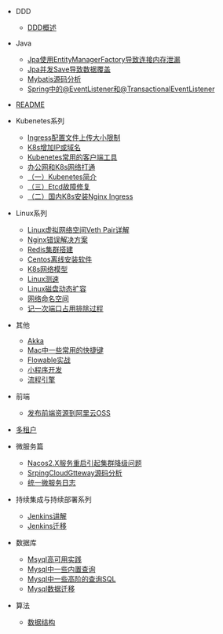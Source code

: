 
- DDD
  - [DDD概述](DDD/DDD概述.md)

- Java
  - [Jpa使用EntityManagerFactory导致连接内存泄漏](Java/Jpa使用EntityManagerFactory导致连接内存泄漏.md)
  - [Jpa并发Save导致数据覆盖](Java/Jpa并发save导致数据覆盖.md)
  - [Mybatis源码分析](Java/Mybatis源码分析.md)
  - [Spring中的@EventListener和@TransactionalEventListener](Java/Spring中的@EventListener和@TransactionalEventListener.md)

- [README](README.md)

- Kubenetes系列
  - [Ingress配置文件上传大小限制](kubenetes系列/ingress配置文件上传大小限制.md)
  - [K8s增加IP或域名](kubenetes系列/k8s增加IP或域名.md)
  - [Kubenetes常用的客户端工具](kubenetes系列/kubenetes常用的客户端工具.md)
  - [办公网和K8s网络打通](kubenetes系列/办公网和k8s网络打通.md)
  - [（一）Kubenetes简介](kubenetes系列/（一）kubenetes简介.md)
  - [（三）Etcd故障修复](kubenetes系列/（三）etcd故障修复.md)
  - [（二）国内K8s安装Nginx Ingress](kubenetes系列/（二）国内k8s安装nginx-ingress.md)

- Linux系列
  - [Linux虚拟网络空间Veth Pair详解](linux系列/Linux虚拟网络空间veth-pair详解.md)
  - [Nginx错误解决方案](linux系列/Nginx错误解决方案.md)
  - [Redis集群搭建](linux系列/Redis集群搭建.md)
  - [Centos离线安装软件](linux系列/centos离线安装软件.md)
  - [K8s网络模型](linux系列/k8s网络模型.md)
  - [Linux测速](linux系列/linux测速.md)
  - [Linux磁盘动态扩容](linux系列/linux磁盘动态扩容.md)
  - [网络命名空间](linux系列/网络命名空间.md)
  - [记一次端口占用排除过程](linux系列/记一次端口占用排除过程.md)

- 其他
  - [Akka](其他/Akka.md)
  - [Mac中一些常用的快捷键](其他/Mac中一些常用的快捷键.md)
  - [Flowable实战](其他/flowable实战.md)
  - [小程序开发](其他/小程序开发.md)
  - [流程引擎](其他/流程引擎.md)

- 前端
  - [发布前端资源到阿里云OSS](前端/发布前端资源到阿里云OSS.md)

- [多租户](多租户.md)

- 微服务篇
  - [Nacos2.X服务重启引起集群降级问题](微服务篇/Nacos2.x服务重启引起集群降级问题.md)
  - [SrpingCloudGtteway源码分析](微服务篇/SrpingCloudGtteway源码分析.md)
  - [统一微服务日志](微服务篇/统一微服务日志.md)

- 持续集成与持续部署系列
  - [Jenkins讲解](持续集成与持续部署系列/Jenkins讲解.md)
  - [Jenkins迁移](持续集成与持续部署系列/Jenkins迁移.md)

- 数据库
  - [Msyql高可用实践](数据库/Msyql高可用实践.md)
  - [Mysql中一些内置查询](数据库/Mysql中一些内置查询.md)
  - [Mysql中一些高阶的查询SQL](数据库/Mysql中一些高阶的查询SQL.md)
  - [Mysql数据迁移](数据库/Mysql数据迁移.md)

- 算法
  - [数据结构](算法/数据结构.md)
